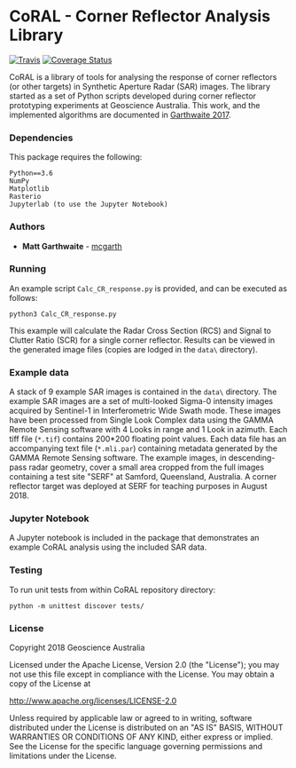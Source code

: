# CoRAL - Corner Reflector Analysis Library

[![Travis](https://img.shields.io/travis/GeoscienceAustralia/CoRAL/master.svg?label=Travis%20CI)](https://travis-ci.org/GeoscienceAustralia/CoRAL)
[![Coverage Status](https://coveralls.io/repos/github/GeoscienceAustralia/CoRAL/badge.svg?branch=master)](https://coveralls.io/github/GeoscienceAustralia/CoRAL?branch=master)

CoRAL is a library of tools for analysing the response of corner reflectors (or other targets) in Synthetic Aperture Radar (SAR) images. The library started as a set of Python scripts developed during corner reflector prototyping experiments at Geoscience Australia. This work, and the implemented algorithms are documented in [Garthwaite 2017](https://doi.org/10.3390/rs9070648).

### Dependencies

This package requires the following:

```
Python==3.6
NumPy
Matplotlib
Rasterio
Jupyterlab (to use the Jupyter Notebook)
```

### Authors

* **Matt Garthwaite** - [mcgarth](https://github.com/mcgarth)

### Running

An example script ```Calc_CR_response.py``` is provided, and can be executed as follows:

```python3 Calc_CR_response.py```

This example will calculate the Radar Cross Section (RCS) and Signal to Clutter Ratio (SCR) for a single corner reflector. Results can be viewed in the generated image files (copies are lodged in the ```data\``` directory). 

### Example data

A stack of 9 example SAR images is contained in the ```data\``` directory. The example SAR images are a set of multi-looked Sigma-0 intensity images acquired by Sentinel-1 in Interferometric Wide Swath mode. These images have been processed from Single Look Complex data using the GAMMA Remote Sensing software with 4 Looks in range and 1 Look in azimuth.
Each tiff file (```*.tif```) contains 200*200 floating point values. Each data file has an accompanying text file (```*.mli.par```) containing metadata generated by the GAMMA Remote Sensing software.
The example images, in descending-pass radar geometry, cover a small area cropped from the full images containing a test site "SERF" at Samford, Queensland, Australia. A corner reflector target was deployed at SERF for teaching purposes in August 2018.

### Jupyter Notebook

A Jupyter notebook is included in the package that demonstrates an example CoRAL analysis using the included SAR data.

### Testing

To run unit tests from within CoRAL repository directory: 

```python -m unittest discover tests/```

### License

Copyright 2018 Geoscience Australia

Licensed under the Apache License, Version 2.0 (the "License"); you may not use this file except in compliance with the License. You may obtain a copy of the License at

   http://www.apache.org/licenses/LICENSE-2.0

Unless required by applicable law or agreed to in writing, software distributed under the License is distributed on an "AS IS" BASIS, WITHOUT WARRANTIES OR CONDITIONS OF ANY KIND, either express or implied. See the License for the specific language governing permissions and limitations under the License.

